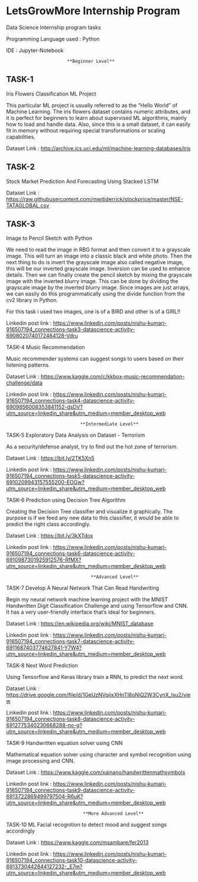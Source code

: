 # LetsGrowMore Internship Program
Data Science Internship program tasks

Programming Language used : Python

IDE : Jupyter-Notebook

                           **Beginner Level**                      
## TASK-1
Iris Flowers Classification ML Project

This particular ML project is usually referred to as the “Hello World” of Machine Learning. The iris flowers dataset contains numeric attributes, and it is perfect for beginners to learn about supervised ML algorithms, mainly how to load and handle data. Also, since this is a small dataset, it can easily fit in memory without requiring special transformations or scaling capabilities.

Dataset Link : http://archive.ics.uci.edu/ml/machine-learning-databases/iris


## TASK-2
Stock Market Prediction And Forecasting Using Stacked LSTM

Dataset Link : https://raw.githubusercontent.com/mwitiderrick/stockprice/master/NSE-TATAGLOBAL.csv

## TASK-3
Image to Pencil Sketch with Python

We need to read the image in RBG format and then convert it to a grayscale image. This will turn an image into a classic black and white photo. Then the next thing to do is invert the grayscale image also called negative image, this will be our inverted grayscale image. Inversion can be used to enhance details. Then we can finally create the pencil sketch by mixing the grayscale image with the inverted blurry image. This can be done by dividing the grayscale image by the inverted blurry image. Since images are just arrays, we can easily do this programmatically using the divide function from the cv2 library in Python.

For this task i used two images, one is of a BIRD and other is of a GIRL!!

Linkedin post link : https://www.linkedin.com/posts/nishu-kumari-916507194_connections-task3-datascience-activity-6908020740172464128-Vdru

TASK-4
Music Recommendation

Music recommender systems can suggest songs to users based on their listening patterns.

Dataset Link : https://www.kaggle.com/c/kkbox-music-recommendation-challenge/data

Linkedin post link : https://www.linkedin.com/posts/nishu-kumari-916507194_connections-task4-datascience-activity-6909856008353841152-dsDV?utm_source=linkedin_share&utm_medium=member_desktop_web

                                **Intermediate Level**    
TASK-5
Exploratory Data Analysis on Dataset - Terrorism

As a security/defense analyst, try to find out the hot zone of terrorism.

Dataset Link : https://bit.ly/2TK5Xn5

Linkedin post link : https://www.linkedin.com/posts/nishu-kumari-916507194_connections-task5-datascience-activity-6910209943157555200-EOGw?utm_source=linkedin_share&utm_medium=member_desktop_web

TASK-6
Prediction using Decision Tree Algorithm

Creating the Decision Tree classifier and visualize it graphically. The purpose is if we feed any new data to this classifier, it would be able to predict the right class accordingly.

Dataset Link : https://bit.ly/3kXTdox

Linkedin post link : https://www.linkedin.com/posts/nishu-kumari-916507194_connections-task6-datascience-activity-6910987301925912576-RfMX?utm_source=linkedin_share&utm_medium=member_desktop_web

                                    **Advanced Level**
TASK-7
Develop A Neural Network That Can Read Handwriting

Begin my neural network machine learning project with the MNIST Handwritten Digit Classification Challenge and using Tensorflow and CNN. It has a very user-friendly interface that’s ideal for beginners.

Dataset Link : https://en.wikipedia.org/wiki/MNIST_database

Linkedin post link : https://www.linkedin.com/posts/nishu-kumari-916507194_connections-task7-datascience-activity-6911687403774627841-Y7W4?utm_source=linkedin_share&utm_medium=member_desktop_web

TASK-8
Next Word Prediction

Using Tensorflow and Keras library train a RNN, to predict the next word.

Dataset Link : https://drive.google.com/file/d/1GeUzNVqiixXHnTl8oNiQ2W3CynX_lsu2/view

Linkedin post link : https://www.linkedin.com/posts/nishu-kumari-916507194_connections-task8-datascience-activity-6912775340230668288-no-g?utm_source=linkedin_share&utm_medium=member_desktop_web

TASK-9
Handwritten equation solver using CNN

Mathematical equation solver using character and symbol recognition using image processing and CNN.

Dataset Link : https://www.kaggle.com/xainano/handwrittenmathsymbols

Linkedin post link : https://www.linkedin.com/posts/nishu-kumari-916507194_connections-task9-datascience-activity-6913722869499797504-R6uK?utm_source=linkedin_share&utm_medium=member_desktop_web

                                 **More Advanced Level**
TASK-10
ML Facial recognition to detect mood and suggest songs accordingly

Dataset Link : https://www.kaggle.com/msambare/fer2013

Linkedin post link : https://www.linkedin.com/posts/nishu-kumari-916507194_connections-task10-datascience-activity-6913730442844127232-_E7m?utm_source=linkedin_share&utm_medium=member_desktop_web
